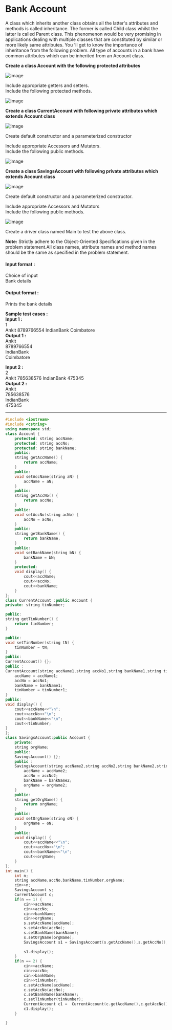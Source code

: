 # Bank Account

A class which inherits another class obtains all the latter's attributes and methods is called inheritance. The former is called Child class whilst the latter is called Parent class. This phenomenon would be very promising in applications dealing with multiple classes that are constituted by similar or more likely same attributes. You 'll get to know the importance of inheritance from the following problem. All type of accounts in a bank have common attributes which can be inherited from an Account class.

 

**Create a class Account with the following protected attributes**

![image](https://github.com/king-ronin04/CPP-Learning/assets/103017387/ec7ff30f-ab1a-47f8-acba-968b17d45268)


Include appropriate getters and setters.
<br>
Include the following protected methods.

![image](https://github.com/king-ronin04/CPP-Learning/assets/103017387/ee420f64-fb5c-4535-9ccb-0c5332b2679c)


**Create a class CurrentAccount with following private attributes which extends Account class**

![image](https://github.com/king-ronin04/CPP-Learning/assets/103017387/b061230a-b198-4850-a835-2ea45ecbea2e)


Create default constructor and a parameterized constructor

Include appropriate Accessors and Mutators.
<br>
Include the following public methods.

![image](https://github.com/king-ronin04/CPP-Learning/assets/103017387/803757f9-6919-494b-8994-34e04c821b82)


**Create a class SavingsAccount with following private attributes which extends Account class**

![image](https://github.com/king-ronin04/CPP-Learning/assets/103017387/12c247d5-7e46-45a2-9e6e-a081e40dc680)


Create default constructor and a parameterized constructor.

Include appropriate Accessors and Mutators
<br>
Include the following public methods.

![image](https://github.com/king-ronin04/CPP-Learning/assets/103017387/1ad1d744-122b-4060-8846-0085e396f74b)


Create a driver class named Main to test the above class.

**Note:** Strictly adhere to the Object-Oriented Specifications given in the problem statement.All class names, attribute names and method names should be the same as specified in the problem statement.


#### Input format :
Choice of input
<br>
Bank details

#### Output format :
Prints the bank details

**Sample test cases :<br>
Input 1 :<br>**
1<br>
Ankit 8789766554 IndianBank Coimbatore<br>
**Output 1 :<br>**
Ankit<br>
8789766554<br>
IndianBank<br>
Coimbatore

**Input 2 :<br>**
2<br>
Ankit 785638576 IndianBank 475345<br>
**Output 2 :<br>**
Ankit<br>
785638576<br>
IndianBank<br>
475345


-------------------------------------------------------------------------------------------------------------------------------------------------------------------

```cpp
#include <iostream>
#include <cstring>
using namespace std;
class Account {
	protected: string accName;
	protected: string accNo;
	protected: string bankName;
	public:
	string getAccName() {
		return accName;
	}
	public:
	void setAccName(string aN) {
		accName = aN;
	}
	public:
	string getAccNo() {
		return accNo;
	}
	public:
	void setAccNo(string acNo) {
		accNo = acNo;
	}
	public:
	string getBankName() {
		return bankName;
	}
	public:
	void setBankName(string bN) {
		bankName = bN;
	}
	protected:
	void display() {
		cout<<accName;
	    cout<<accNo;
	    cout<<bankName;
	}
};
class CurrentAccount :public Account {
private: string tinNumber;

public: 
string getTinNumber() {
	return tinNumber;
}

public:
void setTinNumber(string tN) {
	tinNumber = tN;
}
public:
CurrentAccount() {};
public :
CurrentAccount(string accName1,string accNo1,string bankName1,string tinNumber1) {
	accName = accName1;
	accNo = accNo1;
	bankName = bankName1;
	tinNumber = tinNumber1;
}
public:
void display() {
	cout<<accName<<"\n";
	cout<<accNo<<"\n";
	cout<<bankName<<"\n";
	cout<<tinNumber;
}
};
class SavingsAccount:public Account {
	private:
	string orgName;
	public:
	SavingsAccount() {};
	public :
	SavingsAccount(string accName2,string accNo2,string bankName2,string orgName2) {
		accName = accName2;
		accNo = accNo2;
		bankName = bankName2;
		orgName = orgName2;
	}
	public:
	string getOrgName() {
		return orgName;
	}
	public:
	void setOrgName(string oN) {
		orgName = oN;
	}
	public:
	void display() {
		cout<<accName<<"\n";
		cout<<accNo<<"\n";
		cout<<bankName<<"\n";
		cout<<orgName;
	}
};
int main() {
	int n;
	string accName,accNo,bankName,tinNumber,orgName;
	cin>>n;
	SavingsAccount s;
	CurrentAccount c;
	if(n == 1) {
	    cin>>accName;
	    cin>>accNo;
	    cin>>bankName;
	    cin>>orgName;
		s.setAccName(accName);
		s.setAccNo(accNo);
		s.setBankName(bankName);
		s.setOrgName(orgName);
		SavingsAccount s1 = SavingsAccount(s.getAccName(),s.getAccNo(),s.getBankName(),s.getOrgName());
		
		s1.display();
	}
	if(n == 2) {
	    cin>>accName;
	    cin>>accNo;
	    cin>>bankName;
	    cin>>tinNumber;
		c.setAccName(accName);
		c.setAccNo(accNo);
		c.setBankName(bankName);
		c.setTinNumber(tinNumber);
		CurrentAccount c1 =  CurrentAccount(c.getAccName(),c.getAccNo(),c.getBankName(),c.getTinNumber());
		c1.display();
	}

}

````

